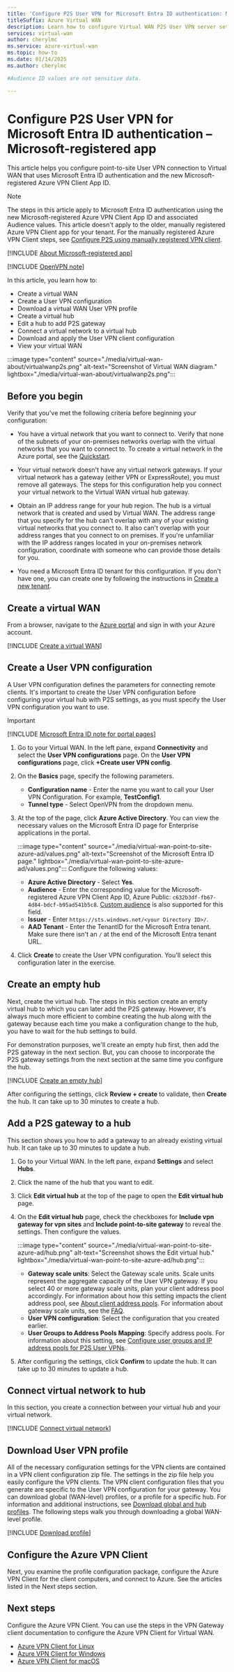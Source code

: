 ```yaml
---
title: 'Configure P2S User VPN for Microsoft Entra ID authentication: Microsoft-registered client'
titleSuffix: Azure Virtual WAN
description: Learn how to configure Virtual WAN P2S User VPN server settings for Microsoft Entra ID authentication using Microsoft-registered Azure VPN Client.
services: virtual-wan
author: cherylmc
ms.service: azure-virtual-wan
ms.topic: how-to
ms.date: 01/14/2025
ms.author: cherylmc 

#Audience ID values are not sensitive data.

---
```

# Configure P2S User VPN for Microsoft Entra ID authentication – Microsoft-registered app

This article helps you configure point-to-site User VPN connection to Virtual WAN that uses Microsoft Entra ID authentication and the new Microsoft-registered Azure VPN Client App ID.

> [!NOTE]
> The steps in this article apply to Microsoft Entra ID authentication using the new Microsoft-registered Azure VPN Client App ID and associated Audience values. This article doesn't apply to the older, manually registered Azure VPN Client app for your tenant. For the manually registered Azure VPN Client steps, see [Configure P2S using manually registered VPN client](virtual-wan-point-to-site-azure-ad.md).

[!INCLUDE [About Microsoft-registered app](../../includes/virtual-wan-entra-app-id-descriptions.md)]

[!INCLUDE [OpenVPN note](../../includes/vpn-gateway-openvpn-auth-include.md)]

In this article, you learn how to:

* Create a virtual WAN
* Create a User VPN configuration
* Download a virtual WAN User VPN profile
* Create a virtual hub
* Edit a hub to add P2S gateway
* Connect a virtual network to a virtual hub
* Download and apply the User VPN client configuration
* View your virtual WAN

:::image type="content" source="./media/virtual-wan-about/virtualwanp2s.png" alt-text="Screenshot of Virtual WAN diagram." lightbox="./media/virtual-wan-about/virtualwanp2s.png":::

## Before you begin

Verify that you've met the following criteria before beginning your configuration:

* You have a virtual network that you want to connect to. Verify that none of the subnets of your on-premises networks overlap with the virtual networks that you want to connect to. To create a virtual network in the Azure portal, see the [Quickstart](../virtual-network/quick-create-portal.md).

* Your virtual network doesn't have any virtual network gateways. If your virtual network has a gateway (either VPN or ExpressRoute), you must remove all gateways. The steps for this configuration help you connect your virtual network to the Virtual WAN virtual hub gateway.

* Obtain an IP address range for your hub region. The hub is a virtual network that is created and used by Virtual WAN. The address range that you specify for the hub can't overlap with any of your existing virtual networks that you connect to. It also can't overlap with your address ranges that you connect to on premises. If you're unfamiliar with the IP address ranges located in your on-premises network configuration, coordinate with someone who can provide those details for you.

* You need a Microsoft Entra ID tenant for this configuration. If you don't have one, you can create one by following the instructions in [Create a new tenant](/entra/fundamentals/create-new-tenant).

## <a name="wan"></a>Create a virtual WAN

From a browser, navigate to the [Azure portal](https://portal.azure.com) and sign in with your Azure account.

[!INCLUDE [Create a virtual WAN](../../includes/virtual-wan-create-vwan-include.md)]

## <a name="user-config"></a>Create a User VPN configuration

A User VPN configuration defines the parameters for connecting remote clients. It's important to create the User VPN configuration before configuring your virtual hub with P2S settings, as you must specify the User VPN configuration you want to use.

> [!IMPORTANT]
> [!INCLUDE [Microsoft Entra ID note for portal pages](../../includes/vpn-gateway-entra-portal-note.md)]

1. Go to your Virtual WAN. In the left pane, expand **Connectivity** and select the **User VPN configurations** page. On the **User VPN configurations** page, click **+Create user VPN config**.
1. On the **Basics** page, specify the following parameters.

    * **Configuration name** - Enter the name you want to call your User VPN Configuration. For example, **TestConfig1**.
    * **Tunnel type** - Select OpenVPN from the dropdown menu.
1. At the top of the page, click **Azure Active Directory**. You can view the necessary values on the Microsoft Entra ID page for Enterprise applications in the portal.

    :::image type="content" source="./media/virtual-wan-point-to-site-azure-ad/values.png" alt-text="Screenshot of the Microsoft Entra ID page." lightbox="./media/virtual-wan-point-to-site-azure-ad/values.png"::: Configure the following values:

   * **Azure Active Directory** - Select **Yes**.
   * **Audience** - Enter the corresponding value for the Microsoft-registered Azure VPN Client App ID, Azure Public: `c632b3df-fb67-4d84-bdcf-b95ad541b5c8`. [Custom audience](../vpn-gateway/point-to-site-entra-register-custom-app.md) is also supported for this field.
   * **Issuer** - Enter `https://sts.windows.net/<your Directory ID>/`.
   * **AAD Tenant** - Enter the TenantID for the Microsoft Entra tenant. Make sure there isn't an `/` at the end of the Microsoft Entra tenant URL.

1. Click **Create** to create the User VPN configuration. You'll select this configuration later in the exercise.

## <a name="site"></a>Create an empty hub

Next, create the virtual hub. The steps in this section create an empty virtual hub to which you can later add the P2S gateway. However, it's always much more efficient to combine creating the hub along with the gateway because each time you make a configuration change to the hub, you have to wait for the hub settings to build.

For demonstration purposes, we'll create an empty hub first, then add the P2S gateway in the next section. But, you can choose to incorporate the P2S gateway settings from the next section at the same time you configure the hub.

[!INCLUDE [Create an empty hub](../../includes/virtual-wan-hub-basics.md)]

After configuring the settings, click **Review + create** to validate, then **Create** the hub. It can take up to 30 minutes to create a hub.

## <a name="hub"></a>Add a P2S gateway to a hub

This section shows you how to add a gateway to an already existing virtual hub. It can take up to 30 minutes to update a hub.

1. Go to your Virtual WAN. In the left pane, expand **Settings** and select **Hubs**.
1. Click the name of the hub that you want to edit.
1. Click **Edit virtual hub** at the top of the page to open the **Edit virtual hub** page.
1. On the **Edit virtual hub** page, check the checkboxes for **Include vpn gateway for vpn sites** and **Include point-to-site gateway** to reveal the settings. Then configure the values.

   :::image type="content" source="./media/virtual-wan-point-to-site-azure-ad/hub.png" alt-text="Screenshot shows the Edit virtual hub." lightbox="./media/virtual-wan-point-to-site-azure-ad/hub.png":::

   * **Gateway scale units**: Select the Gateway scale units. Scale units represent the aggregate capacity of the User VPN gateway. If you select 40 or more gateway scale units, plan your client address pool accordingly. For information about how this setting impacts the client address pool, see [About client address pools](about-client-address-pools.md). For information about gateway scale units, see the [FAQ](virtual-wan-faq.md#p2s-concurrent).
   * **User VPN configuration**: Select the configuration that you created earlier.
   * **User Groups to Address Pools Mapping**: Specify address pools. For information about this setting, see [Configure user groups and IP address pools for P2S User VPNs](user-groups-create.md).

1. After configuring the settings, click **Confirm** to update the hub. It can take up to 30 minutes to update a hub.

## <a name="connect-vnet"></a>Connect virtual network to hub

In this section, you create a connection between your virtual hub and your virtual network.

[!INCLUDE [Connect virtual network](../../includes/virtual-wan-connect-vnet-hub-include.md)]

## <a name="download-profile"></a>Download User VPN profile

All of the necessary configuration settings for the VPN clients are contained in a VPN client configuration zip file. The settings in the zip file help you easily configure the VPN clients. The VPN client configuration files that you generate are specific to the User VPN configuration for your gateway. You can download global (WAN-level) profiles, or a profile for a specific hub. For information and additional instructions, see [Download global and hub profiles](global-hub-profile.md). The following steps walk you through downloading a global WAN-level profile.

[!INCLUDE [Download profile](../../includes/virtual-wan-p2s-download-profile-include.md)]

##  <a name="configure-client"></a>Configure the Azure VPN Client

Next, you examine the profile configuration package, configure the Azure VPN Client for the client computers, and connect to Azure. See the articles listed in the Next steps section.

## Next steps

Configure the Azure VPN Client. You can use the steps in the VPN Gateway client documentation to configure the Azure VPN Client for Virtual WAN.

* [Azure VPN Client for Linux](../vpn-gateway/point-to-site-entra-vpn-client-linux.md)
* [Azure VPN Client for Windows](../vpn-gateway/point-to-site-entra-vpn-client-windows.md)
* [Azure VPN Client for macOS](../vpn-gateway/point-to-site-entra-vpn-client-mac.md)